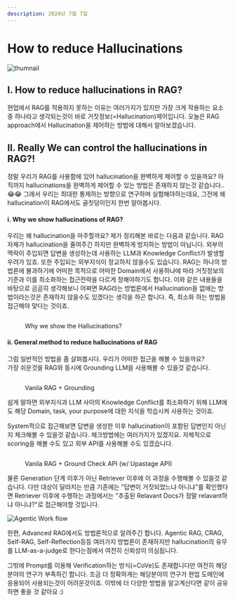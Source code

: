 ```yaml
---
description: 2024년 7월 7일
---
```


# How to reduce Hallucinations

![thumnail](https://velog.velcdn.com/images/ash-hun/post/dccf256e-b44d-4e6d-8a04-266fc3d4c668/image.png)

## Ⅰ. How to reduce hallucinations in RAG?

현업에서 RAG를 적용하지 못하는 이유는 여러가지가 있지만 가장 크게 작용하는 요소 중 하나라고 생각되는것이 바로 거짓정보(=Hallucination)제어입니다. 오늘은 RAG approach에서 Hallucination을 제어하는 방법에 대해서 알아보겠습니다.

## Ⅱ. Really We can control the hallucinations in RAG?!

정말 우리가 RAG를 사용함에 있어 hallucination을 완벽하게 제어할 수 있을까요? 아직까지 hallucinations을 완벽하게 제어할 수 있는 방법은 존재하지 않는것 같습니다..😂😂 그래서 우리는 최대한 통제하는 방향으로 연구하며 실험해야하는데요, 그전에 왜 hallucination이 RAG에서도 골칫덩이인지 한번 알아봅시다.

#### ⅰ. Why we show hallucinations of RAG?

우리는 왜 hallucination을 마주할까요? 제가 정리해본 바로는 다음과 같습니다.  RAG 자체가 hallucination을 줄여주긴 하지만 완벽하게 방지하는 방법이 아닙니다. 외부의 맥락이 주입되면 답변을 생성하는데 사용하는 LLM과 Knowledge Conflict가 발생할 우려가 있죠. 또한 주입되는 외부지식이 정교하지 않을수도 있습니다. RAG는 하나의 방법론에 불과하기에 어떠한 목적으로 어떠한 Domain에서 사용하냐에 따라 거짓정보의 기준과 이를 최소화하는 접근전략을 다르게 정해야하기도 합니다. 이와 같은 내용들을 바탕으로 곰곰히 생각해보니 어쩌면 RAG라는 방법론에서 Hallucination을 없애는 방법이라는것은 존재하지 않을수도 있겠다는 생각을 하곤 합니다. 즉, 최소화 하는 방법을 접근해야 맞다는 것이죠.

<figure><img src="https://velog.velcdn.com/images/ash-hun/post/2b742bc0-2845-4195-b03e-7e4854830155/image.png" alt=""><figcaption><p>Why we show the Hallucinations?</p></figcaption></figure>

#### ⅱ. General method to reduce hallucinations of RAG

그럼 일반적인 방법을 좀 살펴봅시다. 우리가 어떠한 접근을 해볼 수 있을까요? \
가장 쉬운것을 RAG와 동시에 Grounding LLM을 사용해볼 수 있을것 같습니다.&#x20;

<figure><img src="https://velog.velcdn.com/images/ash-hun/post/5ade0011-622f-45fb-b9f1-802bac02e626/image.png" alt=""><figcaption><p>Vanila RAG + Grounding</p></figcaption></figure>

쉽게 말하면 외부지식과 LLM 사이의 Knowledge Conflict를 최소화하기 위해 LLM에도 해당 Domain, task, your purpose에 대한 지식을 학습시켜 사용하는 것이죠.

System적으로 접근해보면 답변을 생성한 이후 hallucination이 포함된 답변인지 아닌지 체크해볼 수 있을것 같습니다. 체크방법에는 여러가지가 있겠지요. 자체적으로 scoring을 해볼 수도 있고 외부 API를 사용해볼 수도 있겠습니다.&#x20;

<figure><img src="https://velog.velcdn.com/images/ash-hun/post/a0afcc0c-92f3-46e8-aefd-2ffe1a8bcc8e/image.png" alt=""><figcaption><p>Vanila RAG + Ground Check API (w/ Upastage API)</p></figcaption></figure>

물론 Generation 단계 이후가 아닌 Retriever 이후에 이 과정을 수행해볼 수 있을것 같습니다. 다만 대상이 달라지는 만큼 기존에는 "답변이 거짓되었느냐 아니냐"를 확인했다면 Retriever 이후에 수행하는 과정에서는 "추출된 Relavant Docs가 정말 relavant하냐 아니냐?"로 접근해야할 것입니다.

![Agentic Work flow](https://velog.velcdn.com/images/ash-hun/post/d00cd6ca-509e-4102-b9f9-9d448f8384b0/image.png)

한편, Advanced RAG에서도 방법론적으로 알려주긴 합니다. Agentic RAG, CRAG, Self-RAG, Self-Reflection등등 여러가지 방법론이 존재하지만 hallucination의 유무를 LLM-as-a-judge로 한다는점에서 여전히 신뢰성이 의심됩니다.

그밖에 Prompt를 이용해 Verification하는 방식(=CoVe)도 존재합니다만 여전히 해당분야의 연구가 부족하긴 합니다. 조금 더 정확하게는 해당분야의 연구가 현업 도메인에 응용되어 사용되는것이 어려운것이죠. 이밖에 더 다양한 방법을 알고계신다면 같이 공유하면 좋을 것 같아요 :)
